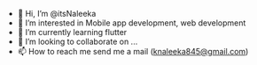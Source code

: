 - 👋 Hi, I’m @itsNaleeka
- 👀 I’m interested in Mobile app development, web development
- 🌱 I’m currently learning flutter
- 💞️ I’m looking to collaborate on ...
- 📫 How to reach me send me a mail (knaleeka845@gmail.com)

<!---
itsNaleeka/itsNaleeka is a ✨ special ✨ repository because its `README.md` (this file) appears on your GitHub profile.
You can click the Preview link to take a look at your changes.
--->
